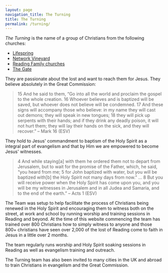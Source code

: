 ```yaml
---
layout: page
navigation_title: The Turning
title: The Turning
permalink: /turning/
---
```


<em>The Turning</em> is the name of a group of Christians from the following churches:

- [Lifespring](http://www.lifespringchurch.org.uk)
- [Network Vineyard](http://www.networkvineyard.org.uk)
- [Reading Family churches](http://www.readingfamilychurch.org.uk)
- [The Gate](http://www.thegate.uk.com)

They are passionate about the lost and want to reach them for Jesus. They believe absolutely in the Great Commission:

> 15 And he said to them, “Go into all the world and proclaim the gospel to the whole creation. 16 Whoever believes and is baptized will be saved, but whoever does not believe will be condemned. 17 And these signs will accompany those who believe: in my name they will cast out demons; they will speak in new tongues; 18 they will pick up serpents with their hands; and if they drink any deadly poison, it will not hurt them; they will lay their hands on the sick, and they will recover.” – Mark 16 (ESV)

They hold to Jesus' commandment to baptism of the Holy Spirit as a integral part of evangelism and that by Him we are empowered to become Jesus' witnesses.

> 4 And while staying[a] with them he ordered them not to depart from Jerusalem, but to wait for the promise of the Father, which, he said, “you heard from me; 5 for John baptized with water, but you will be baptized with[b] the Holy Spirit not many days from now.” ... 8 But you will receive power when the Holy Spirit has come upon you, and you will be my witnesses in Jerusalem and in all Judea and Samaria, and to the end of the earth.” – Acts 1 (ESV)

The Team was setup to help facilitate the process of Christians being renewed in the Holy Spirit and encouraging them to witness both on the street, at work and school by running worship and training sessions in Reading and beyond. At the time of this website commencing the team has trained over 800 Christians how to simply witness to anyone and those 800+ christians have seen over 2,000 of the lost of Reading come to faith in Jesus in a little over 2 months.

The team regularly runs worship and Holy Spirit soaking sessions in Reading as well as evangelism training and outreach.

The Turning team has also been invited to many cities in the UK and abroad to train Christians in evangelism and the Great Commission.
